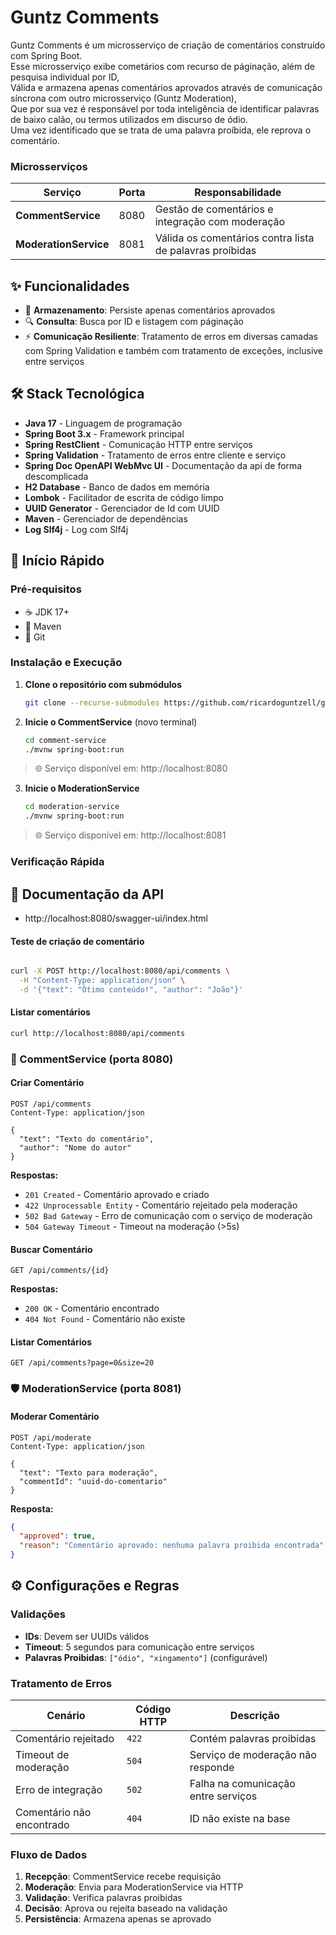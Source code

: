 # Guntz Comments

Guntz Comments é um microsserviço de criação de comentários construído com Spring Boot. <br>
Esse microsserviço exibe cometários com recurso de páginação, além de pesquisa individual por ID, <br>
Válida e armazena apenas comentários aprovados através de comunicação síncrona com outro microsserviço (Guntz Moderation), <br>
Que por sua vez é responsável por toda inteligência de identificar palavras de baixo calão, ou termos utilizados em discurso de ódio.<br>
Uma vez identificado que se trata de uma palavra proíbida, ele reprova o comentário.

### Microsserviços

| Serviço | Porta | Responsabilidade |
|---------|-------|------------------|
| **CommentService** | 8080 | Gestão de comentários e integração com moderação |
| **ModerationService** | 8081 | Válida os comentários contra lista de palavras proíbidas |

## ✨ Funcionalidades

- 💾 **Armazenamento**: Persiste apenas comentários aprovados
- 🔍 **Consulta**: Busca por ID e listagem com páginação
- ⚡ **Comunicação Resiliente**: Tratamento de erros em diversas camadas com Spring Validation e também com tratamento de exceções, inclusive entre serviços 

## 🛠️ Stack Tecnológica

- **Java 17** - Linguagem de programação
- **Spring Boot 3.x** - Framework principal
- **Spring RestClient** - Comunicação HTTP entre serviços
- **Spring Validation** - Tratamento de erros entre cliente e serviço
- **Spring Doc OpenAPI WebMvc UI** - Documentação da api de forma descomplicada
- **H2 Database** - Banco de dados em memória
- **Lombok** - Facilitador de escrita de código limpo
- **UUID Generator** - Gerenciador de Id com UUID
- **Maven** - Gerenciador de dependências
- **Log Slf4j** - Log com Slf4j

## 🚀 Início Rápido

### Pré-requisitos

- ☕ JDK 17+
- 🐘 Maven
- 🔧 Git

### Instalação e Execução

1. **Clone o repositório com submódulos**
   ```bash
   git clone --recurse-submodules https://github.com/ricardoguntzell/guntz-guntzcomments-meta.git guntz-comments
   ```
2. **Inicie o CommentService** (novo terminal)
   ```bash
   cd comment-service
   ./mvnw spring-boot:run
   ```
  > 🌐 Serviço disponível em: http://localhost:8080

3. **Inicie o ModerationService**
   ```bash
   cd moderation-service
   ./mvnw spring-boot:run
   ```
  > 🌐 Serviço disponível em: http://localhost:8081

### Verificação Rápida


## 📖 Documentação da API
- http://localhost:8080/swagger-ui/index.html

#### Teste de criação de comentário
```bash

curl -X POST http://localhost:8080/api/comments \
  -H "Content-Type: application/json" \
  -d '{"text": "Ótimo conteúdo!", "author": "João"}'
```

#### Listar comentários
```bash
curl http://localhost:8080/api/comments
```

### 💬 CommentService (porta 8080)

#### Criar Comentário
```http
POST /api/comments
Content-Type: application/json

{
  "text": "Texto do comentário",
  "author": "Nome do autor"
}
```

**Respostas:**
- `201 Created` - Comentário aprovado e criado
- `422 Unprocessable Entity` - Comentário rejeitado pela moderação
- `502 Bad Gateway` - Erro de comunicação com o serviço de moderação
- `504 Gateway Timeout` - Timeout na moderação (>5s)

#### Buscar Comentário
```http
GET /api/comments/{id}
```

**Respostas:**
- `200 OK` - Comentário encontrado
- `404 Not Found` - Comentário não existe

#### Listar Comentários
```http
GET /api/comments?page=0&size=20
```

### 🛡️ ModerationService (porta 8081)

#### Moderar Comentário
```http
POST /api/moderate
Content-Type: application/json

{
  "text": "Texto para moderação",
  "commentId": "uuid-do-comentario"
}
```

**Resposta:**
```json
{
  "approved": true,
  "reason": "Comentário aprovado: nenhuma palavra proibida encontrada"
}
```

## ⚙️ Configurações e Regras

### Validações
- **IDs**: Devem ser UUIDs válidos
- **Timeout**: 5 segundos para comunicação entre serviços
- **Palavras Proibidas**: `["ódio", "xingamento"]` (configurável)

### Tratamento de Erros

| Cenário | Código HTTP | Descrição |
|---------|-------------|-----------|
| Comentário rejeitado | `422` | Contém palavras proibidas |
| Timeout de moderação | `504` | Serviço de moderação não responde |
| Erro de integração | `502` | Falha na comunicação entre serviços |
| Comentário não encontrado | `404` | ID não existe na base |

### Fluxo de Dados

1. **Recepção**: CommentService recebe requisição
2. **Moderação**: Envia para ModerationService via HTTP
3. **Validação**: Verifica palavras proibidas
4. **Decisão**: Aprova ou rejeita baseado na validação
5. **Persistência**: Armazena apenas se aprovado